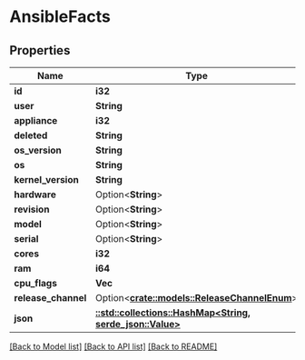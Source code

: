 # AnsibleFacts

## Properties

Name | Type | Description | Notes
------------ | ------------- | ------------- | -------------
**id** | **i32** |  | [readonly]
**user** | **String** |  | [readonly]
**appliance** | **i32** |  | [readonly]
**deleted** | **String** |  | [readonly]
**os_version** | **String** |  | 
**os** | **String** |  | 
**kernel_version** | **String** |  | 
**hardware** | Option<**String**> |  | [optional]
**revision** | Option<**String**> |  | [optional]
**model** | Option<**String**> |  | [optional]
**serial** | Option<**String**> |  | [optional]
**cores** | **i32** |  | 
**ram** | **i64** |  | 
**cpu_flags** | **Vec<String>** |  | 
**release_channel** | Option<[**crate::models::ReleaseChannelEnum**](ReleaseChannelEnum.md)> |  | [optional]
**json** | [**::std::collections::HashMap<String, serde_json::Value>**](serde_json::Value.md) |  | 

[[Back to Model list]](../README.md#documentation-for-models) [[Back to API list]](../README.md#documentation-for-api-endpoints) [[Back to README]](../README.md)


